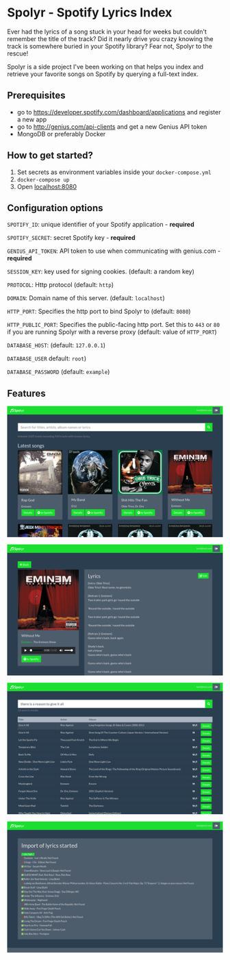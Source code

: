 # Spolyr - Spotify Lyrics Index

Ever had the lyrics of a song stuck in your head for weeks but couldn't remember the title of the track? Did it nearly drive you crazy knowing the track is somewhere buried in your Spotify library? Fear not, Spolyr to the rescue!

Spolyr is a side project I've been working on that helps you index and retrieve your favorite songs on Spotify by querying a full-text index. 

## Prerequisites
- go to https://developer.spotify.com/dashboard/applications and register a new app 
- go to http://genius.com/api-clients and get a new Genius API token
- MongoDB or preferably Docker

## How to get started? 

1. Set secrets as environment variables inside your `docker-compose.yml`
2. `docker-compose up`
3. Open [localhost:8080](http://localhost:8080)



## Configuration options

`SPOTIFY_ID`: unique identifier of your Spotify application - **required**

`SPOTIFY_SECRET`: secret Spotify key - **required**

`GENIUS_API_TOKEN`: API token to use when communicating with genius.com - **required**

`SESSION_KEY`: key used for signing cookies. (default: a random key)

`PROTOCOL`: Http protocol (default: `http`)

`DOMAIN`: Domain name of this server. (default: `localhost`)

`HTTP_PORT`: Specifies the http port to bind Spolyr to (default: `8080`)

`HTTP_PUBLIC_PORT`: Specifies the public-facing http port. Set this to `443` or `80` if you are running Spolyr with a reverse proxy (default: value of `HTTP_PORT`)

`DATABASE_HOST`: (default: `127.0.0.1`)

`DATABASE_USER` default: `root`)

`DATABASE_PASSWORD` (default: `example`)

## Features

![home page](doc/preview-1.png "Import and query your Spotify library.")

![track details page](doc/preview-2.png "View lyrics of your tracks.")

![full-text search](doc/preview-3.png "Search songs by lyrics, title, album name and artists")

![import of lyrics](doc/preview-4.png "Import lyrics from different providers")